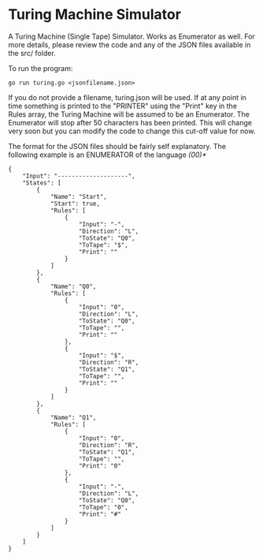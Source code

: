 Turing Machine Simulator
================

A Turing Machine (Single Tape) Simulator. Works as Enumerator as well.
For more details, please review the code and any of the JSON files available in the src/ folder.

To run the program:
	
	go run turing.go <jsonfilename.json>

If you do not provide a filename, turing.json will be used. If at any point in time something is printed
to the "PRINTER" using the "Print" key in the Rules array, the Turing Machine will be assumed to be an Enumerator.
The Enumerator will stop after 50 characters has been printed. This will change very soon but you can modify the code
to change this cut-off value for now.

The format for the JSON files should be fairly self explanatory.
The following example is an ENUMERATOR of the language *(00)\**

	{
		"Input": "--------------------",
		"States": [
			{
				"Name": "Start",
				"Start": true,
				"Rules": [
					{
						"Input": "-",
						"Direction": "L",
						"ToState": "Q0",
						"ToTape": "$",
						"Print": ""
					}
				]
			},
			{
				"Name": "Q0",
				"Rules": [
					{
						"Input": "0",
						"Direction": "L",
						"ToState": "Q0",
						"ToTape": "",
						"Print": ""
					},
					{
						"Input": "$",
						"Direction": "R",
						"ToState": "Q1",
						"ToTape": "",
						"Print": ""
					}
				]
			},
			{
				"Name": "Q1",
				"Rules": [
					{
						"Input": "0",
						"Direction": "R",
						"ToState": "Q1",
						"ToTape": "",
						"Print": "0"
					},
					{
						"Input": "-",
						"Direction": "L",
						"ToState": "Q0",
						"ToTape": "0",
						"Print": "#"
					}
				]
			}
		]
	}

